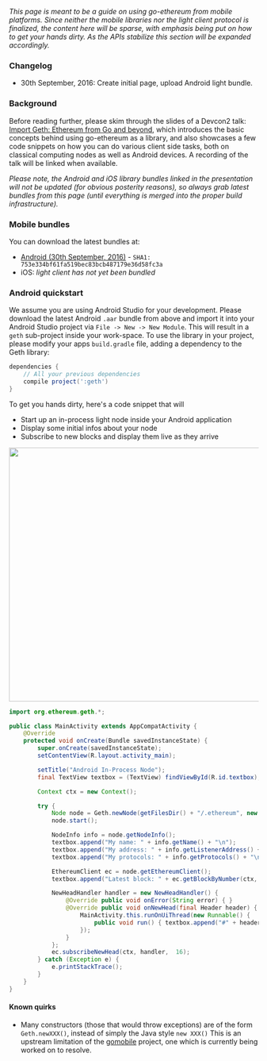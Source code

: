 *This page is meant to be a guide on using go-ethereum from mobile platforms. Since neither the mobile libraries nor the light client protocol is finalized, the content here will be sparse, with emphasis being put on how to get your hands dirty. As the APIs stabilize this section will be expanded accordingly.*

### Changelog

* 30th September, 2016: Create initial page, upload Android light bundle.

### Background

Before reading further, please skim through the slides of a Devcon2 talk: [Import Geth: Ethereum from Go and beyond](https://ethereum.karalabe.com/talks/2016-devcon.html), which introduces the basic concepts behind using go-ethereum as a library, and also showcases a few code snippets on how you can do various client side tasks, both on classical computing nodes as well as Android devices. A recording of the talk will be linked when available.

*Please note, the Android and iOS library bundles linked in the presentation will not be updated (for obvious posterity reasons), so always grab latest bundles from this page (until everything is merged into the proper build infrastructure).*

### Mobile bundles

You can download the latest bundles at:

 * [Android (30th September, 2016)](https://bintray.com/karalabe/ethereum/download_file?file_path=geth.aar) - `SHA1: 753e334bf61fa519bec83bcb487179e36d58fc3a`
 * iOS: *light client has not yet been bundled*

### Android quickstart

We assume you are using Android Studio for your development. Please download the latest Android `.aar` bundle from above and import it into your Android Studio project via `File -> New -> New Module`. This will result in a `geth` sub-project inside your work-space. To use the library in your project, please modify your apps `build.gradle` file, adding a dependency to the Geth library:

```gradle
dependencies {
    // All your previous dependencies
    compile project(':geth')
}
```

To get you hands dirty, here's a code snippet that will

* Start up an in-process light node inside your Android application
* Display some initial infos about your node
* Subscribe to new blocks and display them live as they arrive

<img src="http://i.imgur.com/LyTCCqg.png" width="512px" />

```java
import org.ethereum.geth.*;

public class MainActivity extends AppCompatActivity {
    @Override
    protected void onCreate(Bundle savedInstanceState) {
        super.onCreate(savedInstanceState);
        setContentView(R.layout.activity_main);

        setTitle("Android In-Process Node");
        final TextView textbox = (TextView) findViewById(R.id.textbox);

        Context ctx = new Context();

        try {
            Node node = Geth.newNode(getFilesDir() + "/.ethereum", new NodeConfig());
            node.start();

            NodeInfo info = node.getNodeInfo();
            textbox.append("My name: " + info.getName() + "\n");
            textbox.append("My address: " + info.getListenerAddress() + "\n");
            textbox.append("My protocols: " + info.getProtocols() + "\n\n");

            EthereumClient ec = node.getEthereumClient();
            textbox.append("Latest block: " + ec.getBlockByNumber(ctx, -1).getNumber() + ", syncing...\n");

            NewHeadHandler handler = new NewHeadHandler() {
                @Override public void onError(String error) { }
                @Override public void onNewHead(final Header header) {
                    MainActivity.this.runOnUiThread(new Runnable() {
                        public void run() { textbox.append("#" + header.getNumber() + ": " + header.getHash().getHex().substring(0, 10) + "…\n"); }
                    });
                }
            };
            ec.subscribeNewHead(ctx, handler,  16);
        } catch (Exception e) {
            e.printStackTrace();
        }
    }
}
```

#### Known quirks

 * Many constructors (those that would throw exceptions) are of the form `Geth.newXXX()`, instead of simply the Java style `new XXX()` This is an upstream limitation of the [gomobile](https://github.com/golang/mobile) project, one which is currently being worked on to resolve.